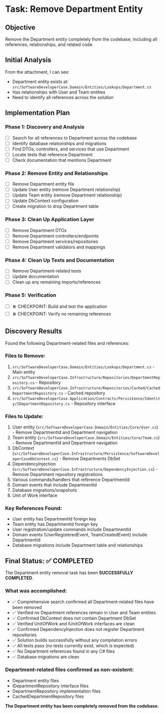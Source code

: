 # Task: Remove Department Entity

## Objective
Remove the Department entity completely from the codebase, including all references, relationships, and related code.

## Initial Analysis
From the attachment, I can see:
- Department entity exists at: `src/SoftwareDeveloperCase.Domain/Entities/Lookups/Department.cs`
- Has relationships with User and Team entities
- Need to identify all references across the solution

## Implementation Plan

### Phase 1: Discovery and Analysis
- [ ] Search for all references to Department across the codebase
- [ ] Identify database relationships and migrations
- [ ] Find DTOs, controllers, and services that use Department
- [ ] Locate tests that reference Department
- [ ] Check documentation that mentions Department

### Phase 2: Remove Entity and Relationships
- [ ] Remove Department entity file
- [ ] Update User entity (remove Department relationship)
- [ ] Update Team entity (remove Department relationship)
- [ ] Update DbContext configuration
- [ ] Create migration to drop Department table

### Phase 3: Clean Up Application Layer
- [ ] Remove Department DTOs
- [ ] Remove Department controllers/endpoints
- [ ] Remove Department services/repositories
- [ ] Remove Department validators and mappings

### Phase 4: Clean Up Tests and Documentation
- [ ] Remove Department-related tests
- [ ] Update documentation
- [ ] Clean up any remaining imports/references

### Phase 5: Verification
- [ ] ⏸️ CHECKPOINT: Build and test the application
- [ ] ⏸️ CHECKPOINT: Verify no remaining references

## Discovery Results
Found the following Department-related files and references:

### Files to Remove:
1. `src/SoftwareDeveloperCase.Domain/Entities/Lookups/Department.cs` - Main entity
2. `src/SoftwareDeveloperCase.Infrastructure/Repositories/DepartmentRepository.cs` - Repository
3. `src/SoftwareDeveloperCase.Infrastructure/Repositories/Cached/CachedDepartmentRepository.cs` - Cached repository
4. `src/SoftwareDeveloperCase.Application/Contracts/Persistence/Identity/IDepartmentRepository.cs` - Repository interface

### Files to Update:
1. User entity (`src/SoftwareDeveloperCase.Domain/Entities/Core/User.cs`) - Remove DepartmentId and Department navigation
2. Team entity (`src/SoftwareDeveloperCase.Domain/Entities/Core/Team.cs`) - Remove DepartmentId and Department navigation
3. DbContext (`src/SoftwareDeveloperCase.Infrastructure/Persistence/SoftwareDeveloperCaseDbContext.cs`) - Remove Departments DbSet
4. DependencyInjection (`src/SoftwareDeveloperCase.Infrastructure/DependencyInjection.cs`) - Remove Department repository registrations
5. Various commands/handlers that reference DepartmentId
6. Domain events that include DepartmentId
7. Database migrations/snapshots
8. Unit of Work interface

### Key References Found:
- User entity has DepartmentId foreign key
- Team entity has DepartmentId foreign key
- User registration/update commands include DepartmentId
- Domain events (UserRegisteredEvent, TeamCreatedEvent) include DepartmentId
- Database migrations include Department table and relationships

## Final Status: ✅ COMPLETED

The Department entity removal task has been **SUCCESSFULLY COMPLETED**. 

### What was accomplished:
- ✅ Comprehensive search confirmed all Department-related files have been removed
- ✅ Verified no Department references remain in User and Team entities  
- ✅ Confirmed DbContext does not contain Department DbSet
- ✅ Verified UnitOfWork and IUnitOfWork interfaces are clean
- ✅ Confirmed DependencyInjection does not register Department repositories
- ✅ Solution builds successfully without any compilation errors
- ✅ All tests pass (no tests currently exist, which is expected)
- ✅ No Department references found in any C# files
- ✅ Database migrations are clean

### Department-related files confirmed as non-existent:
- Department entity files
- IDepartmentRepository interface files  
- DepartmentRepository implementation files
- CachedDepartmentRepository files

**The Department entity has been completely removed from the codebase.**
